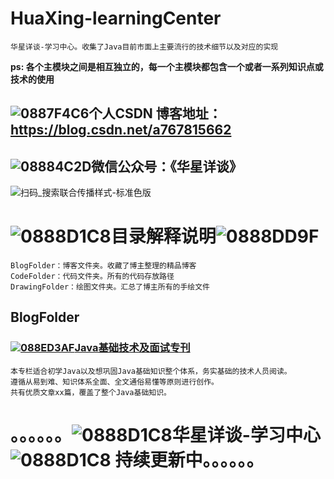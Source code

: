 # HuaXing-learningCenter
    华星详谈-学习中心。收集了Java目前市面上主要流行的技术细节以及对应的实现
**ps: 各个主模块之间是相互独立的，每一个主模块都包含一个或者一系列知识点或技术的使用**

## ![0887F4C6](https://user-images.githubusercontent.com/47840272/156909595-cea44278-4691-4265-9f12-71b02a3df9d3.png)个人CSDN 博客地址：https://blog.csdn.net/a767815662

## ![08884C2D](https://user-images.githubusercontent.com/47840272/156909604-c4601f9b-72d8-4300-b2d9-42a8ddb3cf52.png)微信公众号：《华星详谈》
![扫码_搜索联合传播样式-标准色版](https://user-images.githubusercontent.com/47840272/156892817-3d553207-eaf1-45d5-96dc-3a220410c81f.png)

# ![0888D1C8](https://user-images.githubusercontent.com/47840272/156909612-ef8569f9-2ebe-4df9-b847-37c554858c1a.png)目录解释说明![0888DD9F](https://user-images.githubusercontent.com/47840272/156909614-60f98731-5d19-413f-b281-798153adbfd5.png)
    BlogFolder：博客文件夹。收藏了博主整理的精品博客
    CodeFolder：代码文件夹。所有的代码存放路径
    DrawingFolder：绘图文件夹。汇总了博主所有的手绘文件

## BlogFolder

### [![088ED3AF](https://user-images.githubusercontent.com/47840272/156909742-1285b58e-31b5-4de9-8e2e-43ca99ce5279.png)Java基础技术及面试专刊](https://blog.csdn.net/a767815662/category_11669026.html)
    本专栏适合初学Java以及想巩固Java基础知识整个体系，务实基础的技术人员阅读。
    遵循从易到难、知识体系全面、全文通俗易懂等原则进行创作。
    共有优质文章xx篇，覆盖了整个Java基础知识。


# 。。。。。。![0888D1C8](https://user-images.githubusercontent.com/47840272/156909612-ef8569f9-2ebe-4df9-b847-37c554858c1a.png)华星详谈-学习中心![0888D1C8](https://user-images.githubusercontent.com/47840272/156909612-ef8569f9-2ebe-4df9-b847-37c554858c1a.png) 持续更新中。。。。。。
